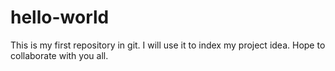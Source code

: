 # hello-world
This is my first repository in git. I will use it to index my project idea. Hope to collaborate with you all. 
